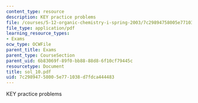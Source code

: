 ```yaml
---
content_type: resource
description: KEY practice problems
file: /courses/5-12-organic-chemistry-i-spring-2003/7c29894758005e771038d7fdca444483_sol_10.pdf
file_type: application/pdf
learning_resource_types:
- Exams
ocw_type: OCWFile
parent_title: Exams
parent_type: CourseSection
parent_uid: 6b83069f-89f0-bb88-88d8-6f10cf79445c
resourcetype: Document
title: sol_10.pdf
uid: 7c298947-5800-5e77-1038-d7fdca444483
---
```

KEY practice problems

